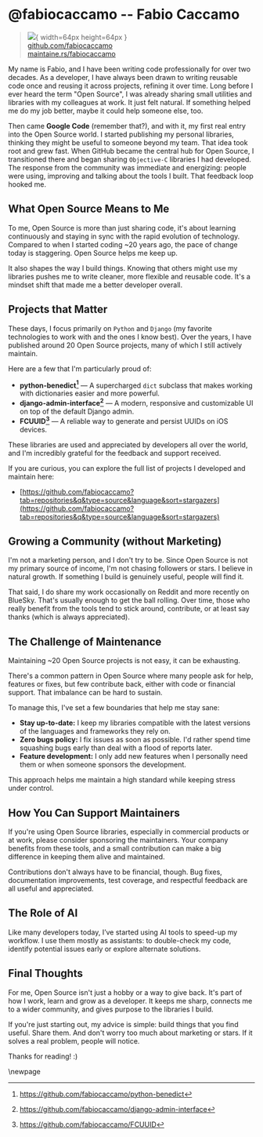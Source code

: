 # @fabiocaccamo -- Fabio Caccamo

> ![](https://i0.wp.com/github.com/fabiocaccamo.png?resize=200%2C200&ssl=1){ width=64px height=64px }  
> [github.com/fabiocaccamo](https://github.com/fabiocaccamo)  
> [maintaine.rs/fabiocaccamo](https://maintaine.rs/fabiocaccamo)

My name is Fabio, and I have been writing code professionally for over two decades. As a developer, I have always been drawn to writing reusable code once and reusing it across projects, refining it over time. Long before I ever heard the term "Open Source", I was already sharing small utilities and libraries with my colleagues at work. It just felt natural. If something helped me do my job better, maybe it could help someone else, too.

Then came **Google Code** (remember that?), and with it, my first real entry into the Open Source world. I started publishing my personal libraries, thinking they might be useful to someone beyond my team. That idea took root and grew fast. When GitHub became the central hub for Open Source, I transitioned there and began sharing `Objective-C` libraries I had developed. The response from the community was immediate and energizing: people were using, improving and talking about the tools I built. That feedback loop hooked me.

## What Open Source Means to Me

To me, Open Source is more than just sharing code, it's about learning continuously and staying in sync with the rapid evolution of technology. Compared to when I started coding ~20 years ago, the pace of change today is staggering. Open Source helps me keep up.

It also shapes the way I build things. Knowing that others might use my libraries pushes me to write cleaner, more flexible and reusable code. It's a mindset shift that made me a better developer overall.

## Projects that Matter

These days, I focus primarily on `Python` and `Django` (my favorite technologies to work with and the ones I know best). Over the years, I have published around 20 Open Source projects, many of which I still actively maintain.

Here are a few that I'm particularly proud of:

- **python-benedict[^257]** — A supercharged `dict` subclass that makes working with dictionaries easier and more powerful.
- **django-admin-interface[^258]** — A modern, responsive and customizable UI on top of the default Django admin.
- **FCUUID[^259]** — A reliable way to generate and persist UUIDs on iOS devices.

These libraries are used and appreciated by developers all over the world, and I'm incredibly grateful for the feedback and support received.

If you are curious, you can explore the full list of projects I developed and maintain here:

- [https://github.com/fabiocaccamo?tab=repositories&q&type=source&language&sort=stargazers](https://github.com/fabiocaccamo?tab=repositories&q&type=source&language&sort=stargazers)

## Growing a Community (without Marketing)

I'm not a marketing person, and I don't try to be. Since Open Source is not my primary source of income, I'm not chasing followers or stars. I believe in natural growth. If something I build is genuinely useful, people will find it.

That said, I do share my work occasionally on Reddit and more recently on BlueSky. That's usually enough to get the ball rolling. Over time, those who really benefit from the tools tend to stick around, contribute, or at least say thanks (which is always appreciated).

## The Challenge of Maintenance

Maintaining ~20 Open Source projects is not easy, it can be exhausting.

There's a common pattern in Open Source where many people ask for help, features or fixes, but few contribute back, either with code or financial support. That imbalance can be hard to sustain.

To manage this, I've set a few boundaries that help me stay sane:

- **Stay up-to-date:** I keep my libraries compatible with the latest versions of the languages and frameworks they rely on.
- **Zero bugs policy:** I fix issues as soon as possible. I'd rather spend time squashing bugs early than deal with a flood of reports later.
- **Feature development:** I only add new features when I personally need them or when someone sponsors the development.

This approach helps me maintain a high standard while keeping stress under control.

## How You Can Support Maintainers

If you're using Open Source libraries, especially in commercial products or at work, please consider sponsoring the maintainers. Your company benefits from these tools, and a small contribution can make a big difference in keeping them alive and maintained.

Contributions don't always have to be financial, though. Bug fixes, documentation improvements, test coverage, and respectful feedback are all useful and appreciated.

## The Role of AI

Like many developers today, I’ve started using AI tools to speed-up my workflow. I use them mostly as assistants: to double-check my code, identify potential issues early or explore alternate solutions.

## Final Thoughts

For me, Open Source isn't just a hobby or a way to give back. It's part of how I work, learn and grow as a developer. It keeps me sharp, connects me to a wider community, and gives purpose to the libraries I build.

If you're just starting out, my advice is simple: build things that you find useful. Share them. And don't worry too much about marketing or stars. If it solves a real problem, people will notice.

Thanks for reading! :)

\newpage


[^257]: https://github.com/fabiocaccamo/python-benedict
[^258]: https://github.com/fabiocaccamo/django-admin-interface
[^259]: https://github.com/fabiocaccamo/FCUUID
